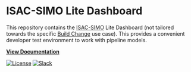 # ISAC-SIMO Lite Dashboard
This repository contains the [ISAC-SIMO](https://github.com/Call-for-Code/ISAC-SIMO) Lite Dashboard (not tailored towards the specific [Build Change](https://github.com/Call-for-Code/ISAC-SIMO-Django-Backend) use case). This provides a convenient developer test environment to work with pipeline models.

[**View Documentation**](https://www.isac-simo.net/docs/lite-dashboard/)

[![License](https://img.shields.io/badge/License-Apache2-blue.svg)](https://www.apache.org/licenses/LICENSE-2.0) [![Slack](https://img.shields.io/badge/Join-Slack-teal)](https://callforcode.org/slack)